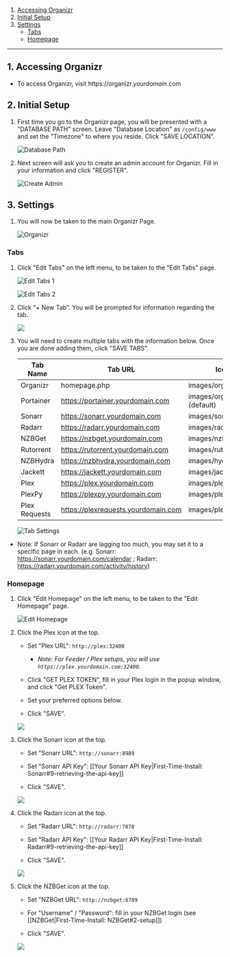<!-- TOC depthFrom:1 depthTo:6 withLinks:1 updateOnSave:0 orderedList:1 -->

1. [Accessing Organizr](#1-accessing-organizr)
2. [Initial Setup](#2-initial-setup)
3. [Settings](#3-settings)
	- [Tabs](#tabs)
	- [Homepage](#homepage)

<!-- /TOC -->
---


## 1. Accessing Organizr

- To access Organizr, visit https://organizr._yourdomain_.com

## 2. Initial Setup

1. First time you go to the Organizr page, you will be presented with a "DATABASE PATH" screen. Leave "Database Location" as `/config/www` and set the "Timezone" to where you reside. Click "SAVE LOCATION".

    ![Database Path](https://i.imgur.com/6LaFMFW.png)

1. Next screen will ask you to create an admin account for Organizr. Fill in your information and click "REGISTER".

    ![Create Admin](https://i.imgur.com/O20Swhy.png)


## 3. Settings

1. You will now be taken to the main Organizr Page.

    ![Organizr](https://i.imgur.com/94QoAcd.png)

### Tabs

1. Click "Edit Tabs" on the left menu, to be taken to the "Edit Tabs" page.

    ![Edit Tabs 1](https://i.imgur.com/f8ozDau.png)

    ![Edit Tabs 2](https://i.imgur.com/ZR5p6WF.png)

1. Click "+ New Tab". You will be prompted for information regarding the tab.

    ![](https://i.imgur.com/mSPEngl.png)

1. You will need to create multiple tabs with the information below. Once you are done adding them, click "SAVE TABS".

    | Tab Name      | Tab URL                             | Icon URL                      | Active | User | Guest | No iFrame | Default |
    | ------------- | ----------------------------------- | ----------------------------- |:------:|:----:|:-----:|:---------:|:-------:|
    | Organizr      | homepage.php                        | images/organizr_logo.png      |   Y    |  Y   |   N   |     N     |    Y    |
    | Portainer     | https://portainer.yourdomain.com    | images/organizr.png (default) |   Y    |  Y   |   N   |     N     |    N    |
    | Sonarr        | https://sonarr.yourdomain.com       | images/sonarr.png             |   Y    |  Y   |   N   |     N     |    N    |
    | Radarr        | https://radarr.yourdomain.com       | images/radarr.png             |   Y    |  Y   |   N   |     N     |    N    |
    | NZBGet        | https://nzbget.yourdomain.com       | images/nzbget.png             |   Y    |  Y   |   N   |     N     |    N    |
    | Rutorrent     | https://rutorrent.yourdomain.com    | images/rutorrent.png          |   Y    |  Y   |   N   |     N     |    N    |
    | NZBHydra      | https://nzbhydra.yourdomain.com     | images/hydra.png              |   Y    |  Y   |   N   |     N     |    N    |
    | Jackett       | https://jackett.yourdomain.com      | images/jackett.png            |   Y    |  Y   |   N   |     N     |    N    |
    | Plex          | https://plex.yourdomain.com         | images/plex.png               |   Y    |  Y   |   N   |     N     |    N    |
    | PlexPy        | https://plexpy.yourdomain.com       | images/plexpy.png             |   Y    |  Y   |   N   |     N     |    N    |
    | Plex Requests | https://plexrequests.yourdomain.com | images/plexrequests.png       |   Y    |  Y   |   N   |     N     |    N    |


    ![Tab Settings](https://i.imgur.com/UgVZrAN.png)


  - Note: If Sonarr or Radarr are lagging too much, you may set it to a specific page in each. (e.g. Sonarr: https://sonarr.yourdomain.com/calendar ; Radarr: https://radarr.yourdomain.com/activity/history)


### Homepage

1. Click "Edit Homepage" on the left menu, to be taken to the "Edit Homepage" page.

    ![Edit Homepage](https://i.imgur.com/Ed0Ir4X.png)

1. Click the Plex icon at the top.

    - Set "Plex URL": `http://plex:32400`

      - _Note: For Feeder / Plex setups, you will use `https://plex.yourdomain.com:32400`._

    - Click "GET PLEX TOKEN", fill in your Plex login in the popup window, and click "Get PLEX Token".

    - Set your preferred options below.

    - Click "SAVE".

    ![  ](https://i.imgur.com/v6EdCLt.png)

1. Click the Sonarr icon at the top.

    - Set "Sonarr URL": `http://sonarr:8989`

    - Set "Sonarr API Key": [[Your Sonarr API Key|First-Time-Install: Sonarr#9-retrieving-the-api-key]]

    - Click "SAVE".

    ![  ](https://i.imgur.com/YHAJFyT.png)

1. Click the Radarr icon at the top.

    - Set "Radarr URL": `http://radarr:7878`

    - Set "Radarr API Key": [[Your Radarr API Key|First-Time-Install: Radarr#9-retrieving-the-api-key]]

    - Click "SAVE".

    ![  ](https://i.imgur.com/IL1moq1.png)

1. Click the NZBGet icon at the top.

    - Set "NZBGet URL": `http://nzbget:6789`

    - For "Username" / "Password": fill in your NZBGet login (see [[NZBGet|First-Time-Install: NZBGet#2-setup]])

    - Click "SAVE".

    ![  ](https://i.imgur.com/zFTJ1Or.png)
